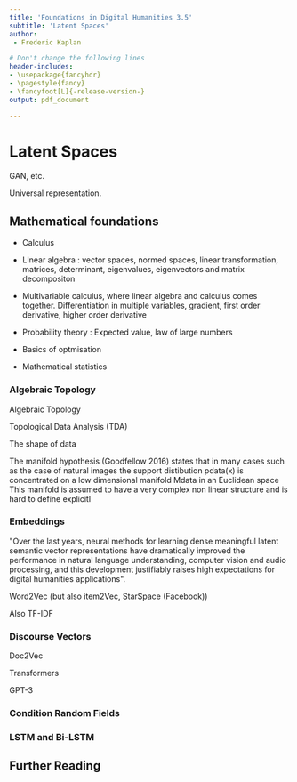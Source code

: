 ```yaml
---
title: 'Foundations in Digital Humanities 3.5'
subtitle: 'Latent Spaces'
author:
 - Frederic Kaplan

# Don't change the following lines
header-includes:
- \usepackage{fancyhdr}
- \pagestyle{fancy}
- \fancyfoot[L]{-release-version-}
output: pdf_document

---
```


# Latent Spaces

GAN, etc.  

Universal representation. 



## Mathematical foundations

- Calculus

- LInear algebra : vector spaces, normed spaces, linear transformation, matrices, determinant, eigenvalues, eigenvectors and matrix decompositon

- Multivariable calculus, where linear algebra and calculus comes together. Differentiation in multiple variables, gradient, first order derivative, higher order derivative

- Probability theory : Expected value, law of large numbers

- Basics of optmisation

- Mathematical statistics

   

### Algebraic Topology

Algebraic Topology 

Topological Data Analysis (TDA)

The shape of data

The manifold hypothesis (Goodfellow 2016) states that in many cases such as the case of natural images the support distibution pdata(x) is concentrated on a low dimensional manifold Mdata in an Euclidean space 
This manifold is assumed to have a very complex non linear structure and is hard to define explicitl

### Embeddings

"Over the last years, neural methods for learning dense meaningful latent semantic vector representations have dramatically improved the performance in natural language understanding, computer vision and audio processing, and this development justifiably raises high expectations for digital humanities applications".

Word2Vec (but also item2Vec, StarSpace (Facebook))

Also TF-IDF

### Discourse Vectors

Doc2Vec

Transformers

GPT-3

### Condition Random Fields

### LSTM and Bi-LSTM

### 



## Further Reading

